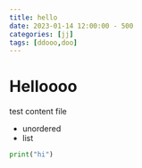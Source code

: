 ```yaml
---
title: hello
date: 2023-01-14 12:00:00 - 500
categories: [jj]
tags: [ddooo,doo]
---
```


# Helloooo

test content file

* unordered
* list

```Python
print("hi")
```
